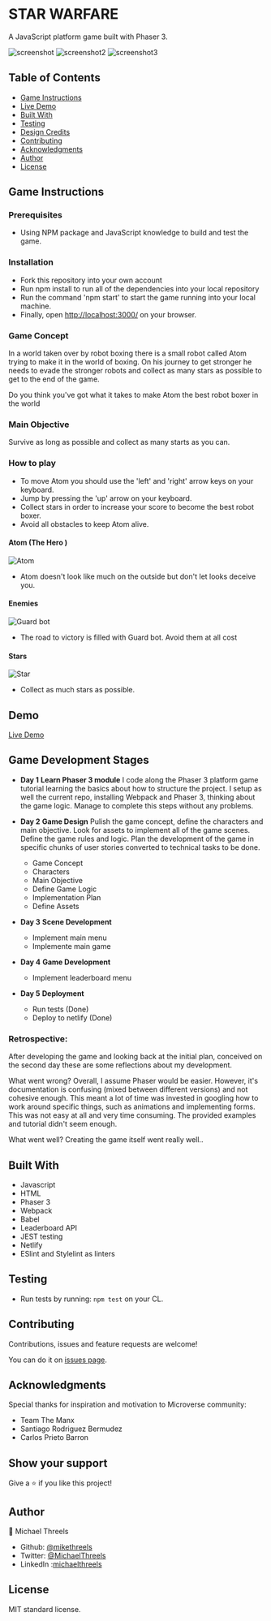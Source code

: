 # STAR WARFARE
A JavaScript platform game built with Phaser 3.

![screenshot](/src/assets/screenshots/screenshot.png)
![screenshot2](./src/assets/screenshots/screenshot2.png)
![screenshot3](./src/assets/screenshots/screenshot3.png)

## Table of Contents

* [Game Instructions](#game-instructions)
* [Live Demo](#demo)
* [Built With](#built-with)
* [Testing](#testing)
* [Design Credits](#design-credits)
* [Contributing](#contributing)
* [Acknowledgments](#acknowledgments)
* [Author](#author)
* [License](#license)

## Game Instructions

### Prerequisites

- Using NPM package and JavaScript knowledge to build and test the game.

### Installation

- Fork this repository into your own account
- Run npm install to run all of the dependencies into your local repository
- Run the command 'npm start' to start the game running into your local machine.
- Finally, open [http://localhost:3000/](http://localhost:3000/) on your browser.

### Game Concept

In a world taken over by robot boxing there is a small robot called Atom trying to make it in the world of boxing.
On his journey to get stronger he needs to evade the stronger robots and collect as many stars as possible to get to the end of the game.

Do you think you've got what it takes to make Atom the best robot boxer in the world 

### Main Objective

Survive as long as possible and collect as many starts as you can.

### How to play

- To move Atom you should use the 'left' and 'right' arrow keys on your keyboard.
- Jump by pressing the 'up' arrow on your keyboard.
- Collect stars in order to increase your score to become the best robot boxer.
- Avoid all obstacles to keep Atom alive.

#### Atom (The Hero )

![Atom](./src/assets/screenshots/hero.png)

- Atom doesn't look like much on the outside but don't let looks deceive you.

#### Enemies

![Guard bot](./src/assets/screenshots/enemy.png)

- The road to victory is filled with Guard bot. Avoid them at all cost

#### Stars

![Star](./src/assets/star.png)

- Collect as much stars as possible.

## Demo

[Live Demo](https://real-iron.netlify.app/)

## Game Development Stages

- **Day 1**
**Learn Phaser 3 module**
 I code along the Phaser 3 platform game tutorial learning the basics about how to structure the project. I setup as well the current repo, installing Webpack and Phaser 3, thinking about the game logic. Manage to complete this steps without any problems.

- **Day 2**
**Game Design**
 Pulish the game concept, define the characters and main objective. Look for assets to implement all of the game scenes. Define the game rules and logic. Plan the development of the game in specific chunks of user stories converted to technical tasks to be done. 
  - Game Concept 
  - Characters 
  - Main Objective 
  - Define Game Logic 
  - Implementation Plan 
  - Define Assets 

- **Day 3**
**Scene Development**
  - Implement main menu 
  - Implemente main game 

- **Day 4**
**Game Development**
  - Implement leaderboard menu

- **Day 5**
**Deployment**
  - Run tests (Done)
  - Deploy to netlify (Done)

### Retrospective:

After developing the game and looking back at the initial plan, conceived on the second day these are some reflections about my development.

What went wrong?
Overall, I assume Phaser would be easier. However, it's documentation is confusing (mixed between different versions) and not cohesive enough. This meant a lot of time was invested in googling how to work around specific things, such as animations and implementing forms. This was not easy at all and very time consuming. The provided examples and tutorial didn't seem enough. 

What went well?
Creating the game itself went really well.. 

## Built With
- Javascript
- HTML
- Phaser 3
- Webpack
- Babel
- Leaderboard API
- JEST testing
- Netlify
- ESlint and Stylelint as linters

## Testing

- Run tests by running: `npm test` on your CL.


## Contributing

Contributions, issues and feature requests are welcome!

You can do it on [issues page](issues/).

## Acknowledgments

Special thanks for inspiration and motivation to Microverse community:
- Team The Manx
- Santiago Rodriguez Bermudez
- Carlos Prieto Barron

## Show your support

Give a ⭐️ if you like this project!

## Author

👤 Michael Threels
- Github: [@mikethreels](https://github.com/mikethreels)
- Twitter: [@MichaelThreels](https://twitter.com/MichaelThreels)
- LinkedIn :[michaelthreels](https://www.linkedin.com/in/michael-threels)

## License

MIT standard license.
